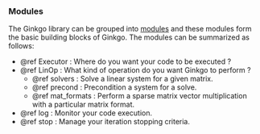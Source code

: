 <!--
SPDX-FileCopyrightText: 2017-2023 The Ginkgo authors

SPDX-License-Identifier: BSD-3-Clause
-->

### Modules

The Ginkgo library can be grouped into [modules](modules.html) and these modules form the basic building blocks of Ginkgo. The modules can be summarized as follows:

*   @ref Executor : Where do you want your code to be executed ?
*   @ref LinOp : What kind of operation do you want Ginkgo to perform ?
    * @ref solvers : Solve a linear system for a given matrix.
    * @ref precond : Precondition a system for a solve. 
    * @ref mat_formats : Perform a sparse matrix vector multiplication with a particular matrix format.
*   @ref log : Monitor your code execution.
*   @ref stop : Manage your iteration stopping criteria.

